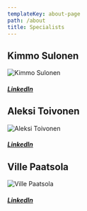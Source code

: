 ```yaml
---
templateKey: about-page
path: /about
title: Specialists
---
```

## Kimmo Sulonen

![Kimmo Sulonen](/img/kimmo.png "Kimmo Sulonen")

##### [LinkedIn](https://www.linkedin.com/in/ksulonen/)

## Aleksi Toivonen

![Aleksi Toivonen](/img/aleksi.png "Aleksi Toivonen")

##### [LinkedIn](https://fi.linkedin.com/in/aleksi-toivonen-b3683b13b)


## Ville Paatsola

![Ville Paatsola](/img/ville.png "Ville Paatsola")

##### [LinkedIn](https://fi.linkedin.com/in/ville-paatsola-1585661b8)